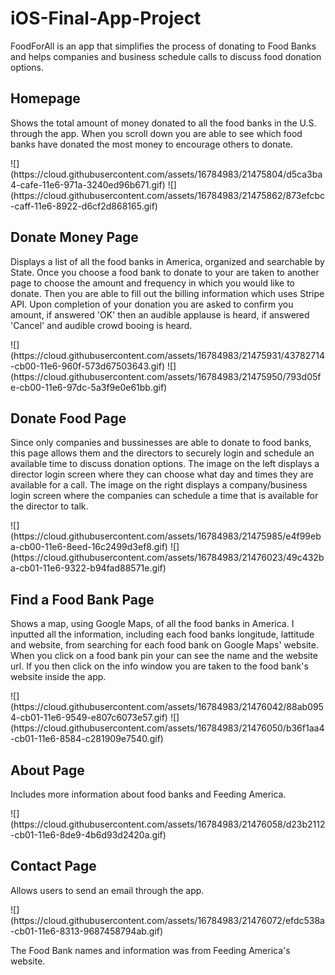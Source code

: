 # iOS-Final-App-Project

FoodForAll is an app that simplifies the process of donating to Food Banks and helps companies and business schedule calls to discuss food donation options.

<h2>Homepage</h2>
<p>Shows the total amount of money donated to all the food banks in the U.S. through the app.  When you scroll down you are able to see which food banks have donated the most money to encourage others to donate.</p>
![](https://cloud.githubusercontent.com/assets/16784983/21475804/d5ca3ba4-cafe-11e6-971a-3240ed96b671.gif)    
![](https://cloud.githubusercontent.com/assets/16784983/21475862/873efcbc-caff-11e6-8922-d6cf2d868165.gif)
  
<h2>Donate Money Page</h2>
<p>Displays a list of all the food banks in America, organized and searchable by State.  Once you choose a food bank to donate to your are taken to another page to choose the amount and frequency in which you would like to donate.  Then you are able to fill out the billing information which uses Stripe API.  Upon completion of your donation you are asked to confirm you amount, if answered 'OK' then an audible applause is heard, if answered 'Cancel' and audible crowd booing is heard.</p>
![](https://cloud.githubusercontent.com/assets/16784983/21475931/43782714-cb00-11e6-960f-573d67503643.gif)   
![](https://cloud.githubusercontent.com/assets/16784983/21475950/793d05fe-cb00-11e6-97dc-5a3f9e0e61bb.gif)

<h2>Donate Food Page</h2>
<p>Since only companies and bussinesses are able to donate to food banks, this page allows them and the directors to securely login and schedule an available time to discuss donation options.  The image on the left displays a director login screen where they can choose what day and times they are available for a call.  The image on the right displays a company/business login screen where the companies can schedule a time that is available for the director to talk.</p>
![](https://cloud.githubusercontent.com/assets/16784983/21475985/e4f99eba-cb00-11e6-8eed-16c2499d3ef8.gif)   
![](https://cloud.githubusercontent.com/assets/16784983/21476023/49c432ba-cb01-11e6-9322-b94fad88571e.gif)

<h2>Find a Food Bank Page</h2>
<p>Shows a map, using Google Maps, of all the food banks in America.  I inputted all the information, including each food banks longitude, lattitude and website, from searching for each food bank on Google Maps' website.  When you click on a food bank pin your can see the name and the website url.  If you then click on the info window you are taken to the food bank's website inside the app.</p>
![](https://cloud.githubusercontent.com/assets/16784983/21476042/88ab0954-cb01-11e6-9549-e807c6073e57.gif)   
![](https://cloud.githubusercontent.com/assets/16784983/21476050/b36f1aa4-cb01-11e6-8584-c281909e7540.gif)

<h2>About Page</h2>
<p>Includes more information about food banks and Feeding America.</p>
![](https://cloud.githubusercontent.com/assets/16784983/21476058/d23b2112-cb01-11e6-8de9-4b6d93d2420a.gif)

<h2>Contact Page</h2>
<p>Allows users to send an email through the app.</p>
![](https://cloud.githubusercontent.com/assets/16784983/21476072/efdc538a-cb01-11e6-8313-9687458794ab.gif)

<p>The Food Bank names and information was from Feeding America's website.</p>


